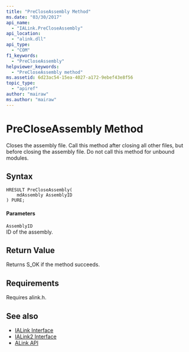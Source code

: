 ```yaml
---
title: "PreCloseAssembly Method"
ms.date: "03/30/2017"
api_name: 
  - "IALink.PreCloseAssembly"
api_location: 
  - "alink.dll"
api_type: 
  - "COM"
f1_keywords: 
  - "PreCloseAssembly"
helpviewer_keywords: 
  - "PreCloseAssembly method"
ms.assetid: 6d23ac54-15ea-4027-a172-9ebef43e8f56
topic_type: 
  - "apiref"
author: "mairaw"
ms.author: "mairaw"
---
```

# PreCloseAssembly Method
Closes the assembly file. Call this method after closing all other files, but before closing the assembly file. Do not call this method for unbound modules.  
  
## Syntax  
  
```  
HRESULT PreCloseAssembly(  
    mdAssembly AssemblyID  
) PURE;  
```  
  
#### Parameters  
 `AssemblyID`  
 ID of the assembly.  
  
## Return Value  
 Returns S_OK if the method succeeds.  
  
## Requirements  
 Requires alink.h.  
  
## See also
- [IALink Interface](../../../../docs/framework/unmanaged-api/alink/ialink-interface.md)
- [IALink2 Interface](../../../../docs/framework/unmanaged-api/alink/ialink2-interface.md)
- [ALink API](../../../../docs/framework/unmanaged-api/alink/index.md)

